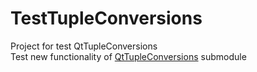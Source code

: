 # TestTupleConversions
Project for test QtTupleConversions  
Test new functionality of [QtTupleConversions](https://github.com/RomandzeRoman/QtTupleConversions) submodule  

